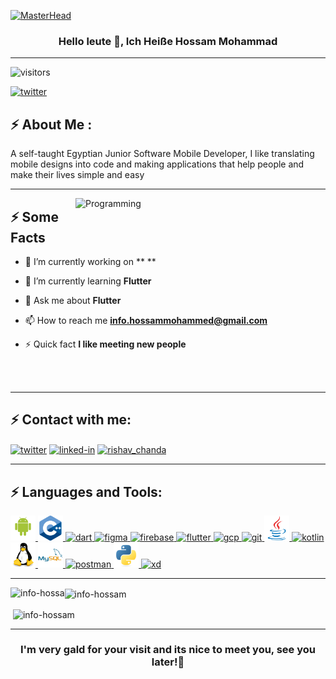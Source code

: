 [![MasterHead](https://1.bp.blogspot.com/-7A4WynwLsMw/XbBpCXG8fHI/AAAAAAAAMt4/uOa1bpLskYgrwGbllhSu2SDj_Mig8SXJQCLcBGAsYHQ/s1600/2000_600px.gif)]()
<h3 align="center">Hello leute 👋, Ich Heiße Hossam Mohammad</h3>

<hr>

<p align="left"> <img src="https://komarev.com/ghpvc/?username=info-hossam&label=Profile%20views&color=0e75b6&style=flat" alt="visitors" /> </p>

<p align="left"> <a href="https://twitter.com/hossammo9996" target="blank"><img src="https://img.shields.io/twitter/follow/hossammo9996?logo=twitter&style=for-the-badge" alt="twitter" /></a> </p>

<h2>⚡️ About Me :</h2>
A self-taught Egyptian Junior Software Mobile Developer, I like translating mobile designs into code and making applications that help people and make their lives simple and easy

<br>
<hr>

<img align="right" alt="Programming" width="400" src="https://cdn.dribbble.com/users/1162077/screenshots/3848914/programmer.gif">

<h2>⚡️ Some Facts </h2>

- 🔭 I’m currently working on ** **

- 🌱 I’m currently learning **Flutter**

- 💬 Ask me about **Flutter**

- 📫 How to reach me **info.hossammohammed@gmail.com**

- ⚡ Quick fact **I like meeting new people**

<br>
<br>
<hr>

<h2 align="left">⚡️ Contact with me:</h2>
<p align="left">
<a href="https://twitter.com/hossammo9996" target="blank"><img align="center" src="https://raw.githubusercontent.com/rahuldkjain/github-profile-readme-generator/master/src/images/icons/Social/twitter.svg" alt="twitter" height="30" width="40" /></a>
<a href="https://www.linkedin.com/in/hossam-mohammad-9965791a8/" target="blank"><img align="center" src="https://raw.githubusercontent.com/rahuldkjain/github-profile-readme-generator/master/src/images/icons/Social/linked-in-alt.svg" alt="linked-in" height="30" width="40" /></a>
<a href="https://www.facebook.com/hossammo99/" target="blank"><img align="center" src="https://raw.githubusercontent.com/rahuldkjain/github-profile-readme-generator/master/src/images/icons/Social/facebook.svg" alt="rishav_chanda" height="30" width="40" /></a>
</p>

<hr>

<h2 align="left">⚡️ Languages and Tools:</h2>
<p align="left"> <a href="https://developer.android.com" target="_blank" rel="noreferrer"> <img src="https://raw.githubusercontent.com/devicons/devicon/master/icons/android/android-original-wordmark.svg" alt="android" width="40" height="40"/> </a> <a href="https://www.w3schools.com/cpp/" target="_blank" rel="noreferrer"> <img src="https://raw.githubusercontent.com/devicons/devicon/master/icons/cplusplus/cplusplus-original.svg" alt="cplusplus" width="40" height="40"/> </a> <a href="https://dart.dev" target="_blank" rel="noreferrer"> <img src="https://www.vectorlogo.zone/logos/dartlang/dartlang-icon.svg" alt="dart" width="40" height="40"/> </a> <a href="https://www.figma.com/" target="_blank" rel="noreferrer"> <img src="https://www.vectorlogo.zone/logos/figma/figma-icon.svg" alt="figma" width="40" height="40"/> </a> <a href="https://firebase.google.com/" target="_blank" rel="noreferrer"> <img src="https://www.vectorlogo.zone/logos/firebase/firebase-icon.svg" alt="firebase" width="40" height="40"/> </a> <a href="https://flutter.dev" target="_blank" rel="noreferrer"> <img src="https://www.vectorlogo.zone/logos/flutterio/flutterio-icon.svg" alt="flutter" width="40" height="40"/> </a> <a href="https://cloud.google.com" target="_blank" rel="noreferrer"> <img src="https://www.vectorlogo.zone/logos/google_cloud/google_cloud-icon.svg" alt="gcp" width="40" height="40"/> </a> <a href="https://git-scm.com/" target="_blank" rel="noreferrer"> <img src="https://www.vectorlogo.zone/logos/git-scm/git-scm-icon.svg" alt="git" width="40" height="40"/> </a> <a href="https://www.java.com" target="_blank" rel="noreferrer"> <img src="https://raw.githubusercontent.com/devicons/devicon/master/icons/java/java-original.svg" alt="java" width="40" height="40"/> </a> <a href="https://kotlinlang.org" target="_blank" rel="noreferrer"> <img src="https://www.vectorlogo.zone/logos/kotlinlang/kotlinlang-icon.svg" alt="kotlin" width="40" height="40"/> </a> <a href="https://www.linux.org/" target="_blank" rel="noreferrer"> <img src="https://raw.githubusercontent.com/devicons/devicon/master/icons/linux/linux-original.svg" alt="linux" width="40" height="40"/> </a> <a href="https://www.mysql.com/" target="_blank" rel="noreferrer"> <img src="https://raw.githubusercontent.com/devicons/devicon/master/icons/mysql/mysql-original-wordmark.svg" alt="mysql" width="40" height="40"/> </a> <a href="https://postman.com" target="_blank" rel="noreferrer"> <img src="https://www.vectorlogo.zone/logos/getpostman/getpostman-icon.svg" alt="postman" width="40" height="40"/> </a> <a href="https://www.python.org" target="_blank" rel="noreferrer"> <img src="https://raw.githubusercontent.com/devicons/devicon/master/icons/python/python-original.svg" alt="python" width="40" height="40"/> </a> <a href="https://www.adobe.com/products/xd.html" target="_blank" rel="noreferrer"> <img src="https://cdn.worldvectorlogo.com/logos/adobe-xd.svg" alt="xd" width="40" height="40"/> </a> </p>

<hr>

<p><img align="left" src="https://github-readme-stats.vercel.app/api/top-langs?username=info-hossam&show_icons=true&locale=en&layout=compact&theme=tokyonight" alt="info-hossa" /></p>

<p><img align="center" src="https://github-readme-stats.vercel.app/api?username=info-hossam&show_icons=true&locale=en&theme=tokyonight" alt="info-hossam" /></p>

<p>&nbsp;<img align="center" src="https://github-readme-streak-stats.herokuapp.com/?user=info-hossam&&theme=tokyonight" alt="info-hossam" /></p>

<hr>
<h3 align="center"> I'm very gald for your visit and its nice to meet you, see you later!👋 </h3>
